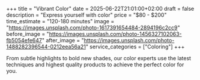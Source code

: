 +++
title = "Vibrant Color"
date = 2025-06-22T21:01:00+02:00
draft = false
description = "Express yourself with color"
price = "$80 - $200"
time_estimate = "120-180 minutes"
image = "https://images.unsplash.com/photo-1617391654484-2894196c2cc9"
before_image = "https://images.unsplash.com/photo-1456327102063-fb5054efe647"
after_image = "https://images.unsplash.com/photo-1488282396544-0212eea56a21"
service_categories = ["Coloring"]
+++

From subtle highlights to bold new shades, our color experts use the latest techniques and highest quality products to achieve the perfect color for you.
